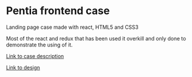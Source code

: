 # Pentia frontend case
Landing page case made with react, HTML5 and CSS3

Most of the react and redux that has been used it overkill and only done to demonstrate the using of it.

<a href="src/assets/Case Frontend React.pdf">Link to case description</a>

<a href="src/assets/Landingpage.png">Link to design</a>

